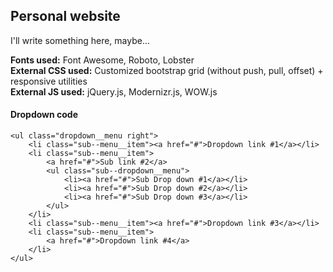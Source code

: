 ## Personal website ##
I'll write something here, maybe...    

**Fonts used:** Font Awesome, Roboto, Lobster  
**External CSS used:** Customized bootstrap grid (without push, pull, offset) + responsive utilities  
**External JS used:** jQuery.js, Modernizr.js, WOW.js  

#### Dropdown code ####
    <ul class="dropdown__menu right">
        <li class="sub--menu__item"><a href="#">Dropdown link #1</a></li>
        <li class="sub--menu__item">
            <a href="#">Sub link #2</a>
            <ul class="sub--dropdown__menu">
                <li><a href="#">Sub Drop down #1</a></li>
                <li><a href="#">Sub Drop down #2</a></li>
                <li><a href="#">Sub Drop down #3</a></li>
            </ul>
        </li>
        <li class="sub--menu__item"><a href="#">Dropdown link #3</a></li>
        <li class="sub--menu__item">
            <a href="#">Dropdown link #4</a>
        </li>
    </ul>
